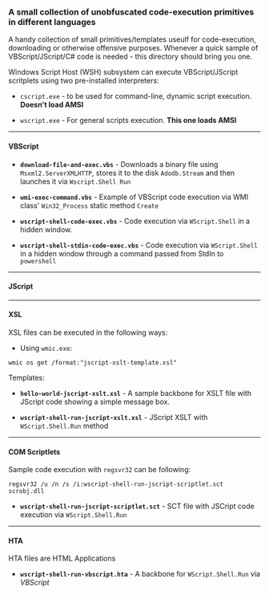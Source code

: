 ### A small collection of unobfuscated code-execution primitives in different languages

A handy collection of small primitives/templates useulf for code-execution, downloading or otherwise offensive purposes. Whenever a quick sample of VBScript/JScript/C# code is needed - this directory should bring you one.

Windows Script Host (WSH) subsystem can execute VBScript/JScript scritplets using two pre-installed interpreters:

- `cscript.exe` - to be used for command-line, dynamic script execution. **Doesn't load AMSI**

- `wscript.exe` - For general scripts execution. **This one loads AMSI**


---

#### VBScript

- **`download-file-and-exec.vbs`** - Downloads a binary file using `Msxml2.ServerXMLHTTP`, stores it to the disk `Adodb.Stream` and then launches it via `Wscript.Shell Run`

- **`wmi-exec-command.vbs`** - Example of VBScript code execution via WMI class' `Win32_Process` static method `Create`

- **`wscript-shell-code-exec.vbs`** - Code execution via `WScript.Shell` in a hidden window.

- **`wscript-shell-stdin-code-exec.vbs`** - Code execution via `WScript.Shell` in a hidden window through a command passed from StdIn to `powershell`


---

#### JScript


---

#### XSL

XSL files can be executed in the following ways:

- Using `wmic.exe`:
```
wmic os get /format:"jscript-xslt-template.xsl"
```

Templates:

- **`hello-world-jscript-xslt.xsl`** - A sample backbone for XSLT file with JScript code showing a simple message box.

- **`wscript-shell-run-jscript-xslt.xsl`** - JScript XSLT with `WScript.Shell.Run` method



---

#### COM Scriptlets

Sample code execution with `regsvr32` can be following:
```
regsvr32 /u /n /s /i:wscript-shell-run-jscript-scriptlet.sct scrobj.dll
```

- **`wscript-shell-run-jscript-scriptlet.sct`** - SCT file with JSCript code execution via `WScript.Shell.Run`


---

#### HTA

HTA files are HTML Applications

- **`wscript-shell-run-vbscript.hta`** - A backbone for `WScript.Shell.Run` via _VBScript_ 